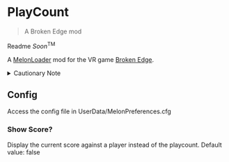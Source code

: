 # PlayCount
>  A Broken Edge mod

Readme _Soon_<sup>TM</sup>

A [MelonLoader](https://melonwiki.xyz/#/) mod for the VR game [Broken Edge](https://trebuchet.fun/en/games/broken-edge).

<details>
	<summary>Cautionary Note</summary>
	This is a port of my first BepInEx mod to MelonLoader.
	I have not personally tested the port's functionality.
</details>

## Config
Access the config file in UserData/MelonPreferences.cfg

### Show Score?
Display the current score against a player instead of the playcount.
Default value: false